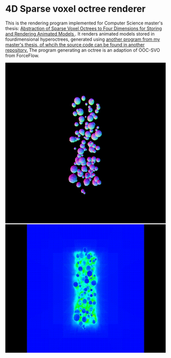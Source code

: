 # 4D Sparse voxel octree renderer

This is the rendering program implemented for Computer Science master's thesis: [ Abstraction of Sparse Voxel Octrees to Four Dimensions for Storing and Rendering Animated Models ](https://limo.libis.be/primo-explore/fulldisplay?docid=32LIBIS_ALMA_DS71188553570001471&context=L&vid=KULeuven&search_scope=ALL_CONTENT&tab=all_content_tab&lang=en_US).
It renders animated models stored in fourdimensional hyperoctrees, generated using [another program from my master's thesis, of whcih the source code can be found in another repository.](https://github.com/joschout/OOC-4D-SVO-Builder/)  The program generating an octree is an adaption of OOC-SVO from ForceFlow.


![Example animations of falling marbles](./Images/marbles_S512_T128_P16_model_LEVELSLODNormal_distance_stack_100001-0129.gif)
![Example animations of falling marbles](./Images/marbles_S512_T128_P16_model_LEVELSLODWork_distance_stack_10.gif)